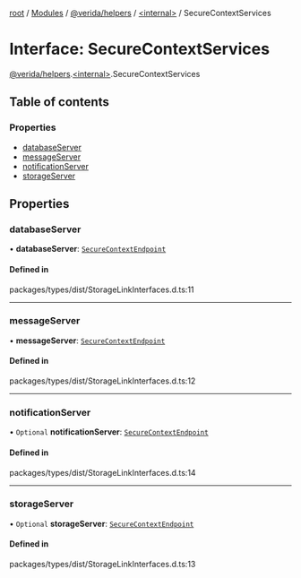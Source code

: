 [root](../README.md) / [Modules](../modules.md) / [@verida/helpers](../modules/verida_helpers.md) / [<internal\>](../modules/verida_helpers._internal_.md) / SecureContextServices

# Interface: SecureContextServices

[@verida/helpers](../modules/verida_helpers.md).[<internal\>](../modules/verida_helpers._internal_.md).SecureContextServices

## Table of contents

### Properties

- [databaseServer](verida_helpers._internal_.SecureContextServices.md#databaseserver)
- [messageServer](verida_helpers._internal_.SecureContextServices.md#messageserver)
- [notificationServer](verida_helpers._internal_.SecureContextServices.md#notificationserver)
- [storageServer](verida_helpers._internal_.SecureContextServices.md#storageserver)

## Properties

### databaseServer

• **databaseServer**: [`SecureContextEndpoint`](verida_helpers._internal_.SecureContextEndpoint.md)

#### Defined in

packages/types/dist/StorageLinkInterfaces.d.ts:11

___

### messageServer

• **messageServer**: [`SecureContextEndpoint`](verida_helpers._internal_.SecureContextEndpoint.md)

#### Defined in

packages/types/dist/StorageLinkInterfaces.d.ts:12

___

### notificationServer

• `Optional` **notificationServer**: [`SecureContextEndpoint`](verida_helpers._internal_.SecureContextEndpoint.md)

#### Defined in

packages/types/dist/StorageLinkInterfaces.d.ts:14

___

### storageServer

• `Optional` **storageServer**: [`SecureContextEndpoint`](verida_helpers._internal_.SecureContextEndpoint.md)

#### Defined in

packages/types/dist/StorageLinkInterfaces.d.ts:13
